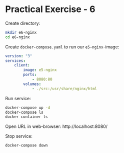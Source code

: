 # Practical Exercise - 6

Create directory:
```bash
mkdir e6-nginx
cd e6-nginx
```
Create `docker-compose.yaml` to run our `e5-nginx`-image:
```yaml
version: "3"
services:
    client:
        image: e5-nginx
        ports:
            - 8080:80
        volumes:
            - ./src:/usr/share/nginx/html
```

Run service:
```bash
docker-compose up -d
docker-compose ls
docker container ls
```

Open URL in web-browser: http://localhost:8080/

Stop service:
```bash
docker-compose down
```
